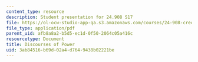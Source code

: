```yaml
---
content_type: resource
description: Student presentation for 24.908 S17
file: https://ol-ocw-studio-app-qa.s3.amazonaws.com/courses/24-908-creole-language-and-caribbean-identities-spring-2017/3ab84516b69d02a4d7649438b02221be_MIT24_908s17_Discourses.pdf
file_type: application/pdf
parent_uid: afb8a8a2-b5d5-ec1d-0f50-2064c05a416c
resourcetype: Document
title: Discourses of Power
uid: 3ab84516-b69d-02a4-d764-9438b02221be
---
```

